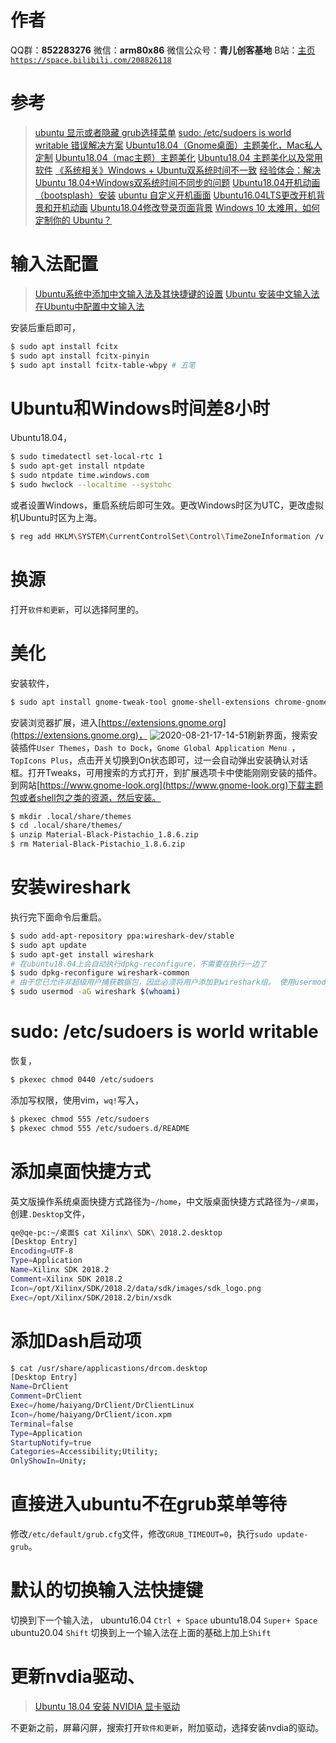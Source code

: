 ﻿# 作者
QQ群：**852283276**
微信：**arm80x86**
微信公众号：**青儿创客基地**
B站：[主页 `https://space.bilibili.com/208826118`](https://space.bilibili.com/208826118)

# 参考
> [ubuntu 显示或者隐藏 grub选择菜单](http://blog.chinaunix.net/uid-26527046-id-3748986.html)
> [sudo: /etc/sudoers is world writable 错误解决方案](https://blog.csdn.net/whatday/article/details/84784494)
> [Ubuntu18.04（Gnome桌面）主题美化，Mac私人定制](https://blog.csdn.net/zyqblog/article/details/80152016)
> [Ubuntu18.04（mac主题）主题美化](https://blog.csdn.net/qq_37774171/article/details/87543614)
> [Ubuntu18.04 主题美化以及常用软件](https://www.jianshu.com/p/7d153a484f72)
> [《系统相关》Windows + Ubuntu双系统时间不一致](https://blog.csdn.net/u013162035/article/details/79151640)
> [经验体会：解决Ubuntu 18.04+Windows双系统时间不同步的问题](https://www.jianshu.com/p/cf445a2c55e8)
> [Ubuntu18.04开机动画（bootsplash）安装](https://blog.csdn.net/wobushixiaobailian/article/details/85246204)
> [ubuntu 自定义开机画面](https://blog.csdn.net/WMX843230304WMX/article/details/80254618)
> [Ubuntu16.04LTS更改开机背景和开机动画](https://blog.csdn.net/ArthurCaoMH/article/details/88093054)
> [Ubuntu18.04修改登录页面背景](https://blog.csdn.net/TalonZhang/article/details/82498114)
> [Windows 10 太难用，如何定制你的 Ubuntu？](https://blog.csdn.net/csdnnews/article/details/108093966)

# 输入法配置
> [Ubuntu系统中添加中文输入法及其快捷键的设置](https://blog.csdn.net/qq_27806947/article/details/80157419)
> [Ubuntu 安装中文输入法](https://blog.csdn.net/Chamico/article/details/89788324)
> [在Ubuntu中配置中文输入法](https://blog.csdn.net/nanhuaibeian/article/details/85851335)

安装后重启即可，
```bash
$ sudo apt install fcitx
$ sudo apt install fcitx-pinyin
$ sudo apt install fcitx-table-wbpy # 五笔
```

# Ubuntu和Windows时间差8小时
Ubuntu18.04，
```bash
$ sudo timedatectl set-local-rtc 1
$ sudo apt-get install ntpdate
$ sudo ntpdate time.windows.com
$ sudo hwclock --localtime --systohc
```
或者设置Windows，重启系统后即可生效。更改Windows时区为UTC，更改虚拟机Ubuntu时区为上海。
```bash
$ reg add HKLM\SYSTEM\CurrentControlSet\Control\TimeZoneInformation /v RealTimeIsUniversal /t REG_DWORD /d 1
```

# 换源
打开`软件和更新`，可以选择阿里的。

# 美化
安装软件，
```bash
$ sudo apt install gnome-tweak-tool gnome-shell-extensions chrome-gnome-shell gtk2-engines-pixbuf libxml2-utils
```
安装浏览器扩展，进入[https://extensions.gnome.org](https://extensions.gnome.org)，
![2020-08-21-17-14-51](https://img-blog.csdnimg.cn/20200821171635258.png?x-oss-process=image/watermark,type_ZmFuZ3poZW5naGVpdGk,shadow_10,text_aHR0cHM6Ly9ibG9nLmNzZG4ubmV0L1podV9aaHVfMjAwOQ==,size_16,color_FFFFFF,t_70#pic_center)刷新界面，搜索安装插件`User Themes`，`Dash to Dock`，`Gnome Global Application Menu `，`TopIcons Plus`，点击开关切换到On状态即可，过一会自动弹出安装确认对话框。打开Tweaks，可用搜索的方式打开，到扩展选项卡中使能刚刚安装的插件。
到网站[https://www.gnome-look.org](https://www.gnome-look.org)下载主题包或者shell包之类的资源，然后安装。
```bash
$ mkdir .local/share/themes
$ cd .local/share/themes/
$ unzip Material-Black-Pistachio_1.8.6.zip 
$ rm Material-Black-Pistachio_1.8.6.zip 
```

# 安装wireshark
执行完下面命令后重启。
```bash
$ sudo add-apt-repository ppa:wireshark-dev/stable
$ sudo apt update
$ sudo apt-get install wireshark
# 在ubuntu18.04上会自动执行dpkg-reconfigure，不需要在执行一边了
$ sudo dpkg-reconfigure wireshark-common
# 由于您已允许非超级用户捕获数据包，因此必须将用户添加到wireshark组。 使用usermod命令将您自己添加到wirehark组
$ sudo usermod -aG wireshark $(whoami)
```

# sudo: /etc/sudoers is world writable
恢复，
```bash
$ pkexec chmod 0440 /etc/sudoers
```
添加写权限，使用vim，`wq!`写入，
```bash
$ pkexec chmod 555 /etc/sudoers
$ pkexec chmod 555 /etc/sudoers.d/README
```

# 添加桌面快捷方式
英文版操作系统桌面快捷方式路径为`~/home`，中文版桌面快捷方式路径为`~/桌面`，创建`.Desktop`文件，
```bash
qe@qe-pc:~/桌面$ cat Xilinx\ SDK\ 2018.2.desktop 
[Desktop Entry]
Encoding=UTF-8
Type=Application
Name=Xilinx SDK 2018.2
Comment=Xilinx SDK 2018.2
Icon=/opt/Xilinx/SDK/2018.2/data/sdk/images/sdk_logo.png
Exec=/opt/Xilinx/SDK/2018.2/bin/xsdk
```

# 添加Dash启动项
```bash
$ cat /usr/share/applicastions/drcom.desktop
[Desktop Entry]
Name=DrClient
Comment=DrClient
Exec=/home/haiyang/DrClient/DrClientLinux
Icon=/home/haiyang/DrClient/icon.xpm
Terminal=false
Type=Application
StartupNotify=true
Categories=Accessibility;Utility;
OnlyShowIn=Unity;
```

# 直接进入ubuntu不在grub菜单等待
修改`/etc/default/grub.cfg`文件，修改`GRUB_TIMEOUT=0`，执行`sudo update-grub`。

# 默认的切换输入法快捷键
切换到下一个输入法，
ubuntu16.04 `Ctrl + Space`
ubuntu18.04 `Super+ Space`
ubuntu20.04 `Shift`
切换到上一个输入法在上面的基础上加上`Shift`

# 更新nvdia驱动、
> [Ubuntu 18.04 安装 NVIDIA 显卡驱动](https://zhuanlan.zhihu.com/p/59618999)

不更新之前，屏幕闪屏，搜索打开`软件和更新`，附加驱动，选择安装nvdia的驱动。
